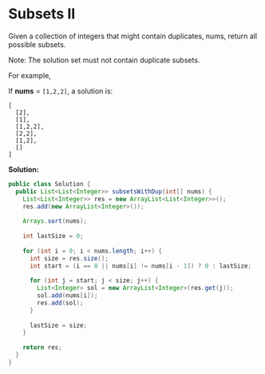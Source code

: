 # Subsets II

Given a collection of integers that might contain duplicates, nums, return all possible subsets.

Note: The solution set must not contain duplicate subsets.

For example,

If **nums** = `[1,2,2]`, a solution is:
```
[
  [2],
  [1],
  [1,2,2],
  [2,2],
  [1,2],
  []
]
```
**Solution:**
```java
public class Solution {
  public List<List<Integer>> subsetsWithDup(int[] nums) {
    List<List<Integer>> res = new ArrayList<List<Integer>>();
    res.add(new ArrayList<Integer>());
        
    Arrays.sort(nums);
        
    int lastSize = 0;
        
    for (int i = 0; i < nums.length; i++) {
      int size = res.size();
      int start = (i == 0 || nums[i] != nums[i - 1]) ? 0 : lastSize;
            
      for (int j = start; j < size; j++) {
        List<Integer> sol = new ArrayList<Integer>(res.get(j));
        sol.add(nums[i]);
        res.add(sol);
      }
            
      lastSize = size;
    }
        
    return res;
  }
}
```